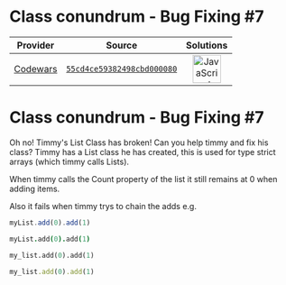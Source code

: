 [_metadata_:generated]: - "true"

# Class conundrum - Bug Fixing #7

<!-- INFO TABLE BEGIN -->

| Provider                                        | Source                                                                               | Solutions                                                                                                                                                    |
| :---------------------------------------------: | :----------------------------------------------------------------------------------: | :----------------------------------------------------------------------------------------------------------------------------------------------------------: |
| [Codewars](../../../docs/providers/Codewars.md) | [`55cd4ce59382498cbd000080`](https://www.codewars.com/kata/55cd4ce59382498cbd000080) | [<img src="https://res.cloudinary.com/rascaltwo/image/upload/v1631924076/javascript_ehszr7.svg" alt="JavaScript" title="JavaScript" width="50" />](solve.js) |

<!-- INFO TABLE END -->

# Class conundrum - Bug Fixing #7
Oh no! Timmy's List Class has broken! Can you help timmy and fix his class? Timmy has a List class he has created, this is used for type strict arrays (which timmy calls Lists). 

When timmy calls the Count property of the list it still remains at 0 when adding items.

Also it fails when timmy trys to chain the adds e.g.
```javascript
myList.add(0).add(1)
```
```coffeescript
myList.add(0).add(1)
```
```python
my_list.add(0).add(1)
```
```ruby
my_list.add(0).add(1)
```
